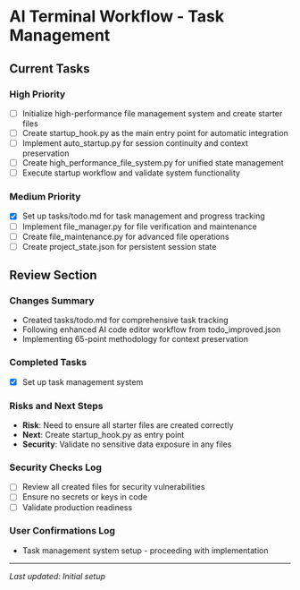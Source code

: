 # AI Terminal Workflow - Task Management

## Current Tasks

### High Priority
- [ ] Initialize high-performance file management system and create starter files
- [ ] Create startup_hook.py as the main entry point for automatic integration
- [ ] Implement auto_startup.py for session continuity and context preservation
- [ ] Create high_performance_file_system.py for unified state management
- [ ] Execute startup workflow and validate system functionality

### Medium Priority
- [x] Set up tasks/todo.md for task management and progress tracking
- [ ] Implement file_manager.py for file verification and maintenance
- [ ] Create file_maintenance.py for advanced file operations
- [ ] Create project_state.json for persistent session state

## Review Section

### Changes Summary
- Created tasks/todo.md for comprehensive task tracking
- Following enhanced AI code editor workflow from todo_improved.json
- Implementing 65-point methodology for context preservation

### Completed Tasks
- [x] Set up task management system

### Risks and Next Steps
- **Risk**: Need to ensure all starter files are created correctly
- **Next**: Create startup_hook.py as entry point
- **Security**: Validate no sensitive data exposure in any files

### Security Checks Log
- [ ] Review all created files for security vulnerabilities
- [ ] Ensure no secrets or keys in code
- [ ] Validate production readiness

### User Confirmations Log
- Task management system setup - proceeding with implementation

---
*Last updated: Initial setup*